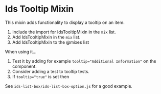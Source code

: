 # Ids Tooltip Mixin

This mixin adds functionality to display a tooltip on an item.

1. Include the import for IdsTooltipMixin in the `mix` list.
1. Add IdsTooltipMixin in the `mix` list.
1. Add IdsTooltipMixin to the @mixes list

When using it...

1. Test it by adding for example `tooltip="Additional Information"` on the component.
1. Consider adding a test to tooltip tests.
1. If `tooltip="true"` is set then

See `ids-list-box/ids-list-box-option.js` for a good example.
